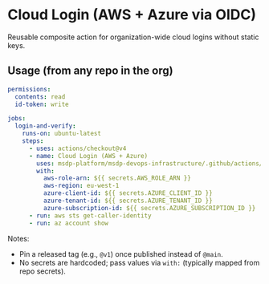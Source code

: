 # Cloud Login (AWS + Azure via OIDC)

Reusable composite action for organization-wide cloud logins without static keys.

## Usage (from any repo in the org)

```yaml
permissions:
  contents: read
  id-token: write

jobs:
  login-and-verify:
    runs-on: ubuntu-latest
    steps:
      - uses: actions/checkout@v4
      - name: Cloud Login (AWS + Azure)
        uses: msdp-platform/msdp-devops-infrastructure/.github/actions/cloud-login@main
        with:
          aws-role-arn: ${{ secrets.AWS_ROLE_ARN }}
          aws-region: eu-west-1
          azure-client-id: ${{ secrets.AZURE_CLIENT_ID }}
          azure-tenant-id: ${{ secrets.AZURE_TENANT_ID }}
          azure-subscription-id: ${{ secrets.AZURE_SUBSCRIPTION_ID }}
      - run: aws sts get-caller-identity
      - run: az account show
```

Notes:
- Pin a released tag (e.g., `@v1`) once published instead of `@main`.
- No secrets are hardcoded; pass values via `with:` (typically mapped from repo secrets).
